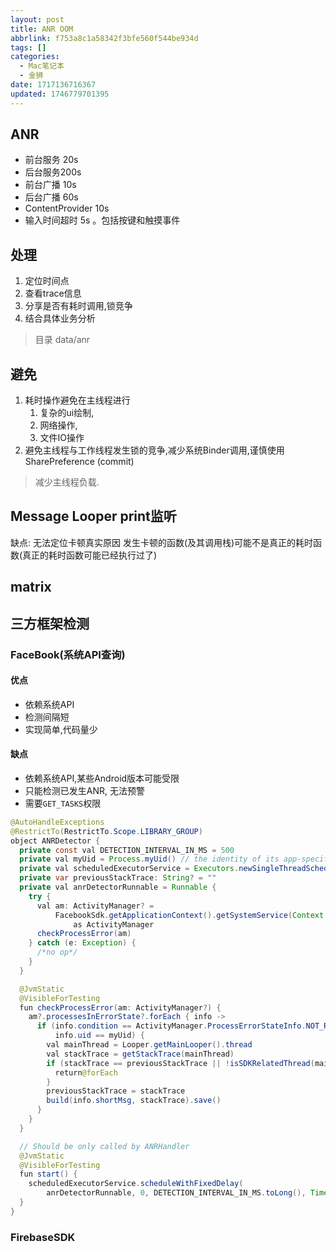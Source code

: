 ```yaml
---
layout: post
title: ANR OOM
abbrlink: f753a8c1a58342f3bfe560f544be934d
tags: []
categories:
  - Mac笔记本
  - 金狮
date: 1717136716367
updated: 1746779701395
---
```


## ANR

- 前台服务 20s
- 后台服务200s
- 前台广播 10s
- 后台广播 60s
- ContentProvider 10s
- 输入时间超时 5s 。包括按键和触摸事件

## 处理

1. 定位时间点
2. 查看trace信息
3. 分享是否有耗时调用,锁竞争
4. 结合具体业务分析

> 目录 data/anr

## 避免

1. 耗时操作避免在主线程进行
   1. 复杂的ui绘制,
   2. 网络操作,
   3. 文件IO操作
2. 避免主线程与工作线程发生锁的竞争,减少系统Binder调用,谨慎使用 SharePreference (commit)

> 减少主线程负载.

## Message Looper print监听

缺点: 无法定位卡顿真实原因
发生卡顿的函数(及其调用栈)可能不是真正的耗时函数(真正的耗时函数可能已经执行过了)

## matrix

## 三方框架检测

### FaceBook(系统API查询)

#### 优点

- 依赖系统API
- 检测间隔短
- 实现简单,代码量少

#### 缺点

- 依赖系统API,某些Android版本可能受限
- 只能检测已发生ANR, 无法预警
- 需要`GET_TASKS`权限

```java
@AutoHandleExceptions
@RestrictTo(RestrictTo.Scope.LIBRARY_GROUP)
object ANRDetector {
  private const val DETECTION_INTERVAL_IN_MS = 500
  private val myUid = Process.myUid() // the identity of its app-specific sandbox.
  private val scheduledExecutorService = Executors.newSingleThreadScheduledExecutor()
  private var previousStackTrace: String? = ""
  private val anrDetectorRunnable = Runnable {
    try {
      val am: ActivityManager? =
          FacebookSdk.getApplicationContext().getSystemService(Context.ACTIVITY_SERVICE)
              as ActivityManager
      checkProcessError(am)
    } catch (e: Exception) {
      /*no op*/
    }
  }

  @JvmStatic
  @VisibleForTesting
  fun checkProcessError(am: ActivityManager?) {
    am?.processesInErrorState?.forEach { info ->
      if (info.condition == ActivityManager.ProcessErrorStateInfo.NOT_RESPONDING &&
          info.uid == myUid) {
        val mainThread = Looper.getMainLooper().thread
        val stackTrace = getStackTrace(mainThread)
        if (stackTrace == previousStackTrace || !isSDKRelatedThread(mainThread)) {
          return@forEach
        }
        previousStackTrace = stackTrace
        build(info.shortMsg, stackTrace).save()
      }
    }
  }

  // Should be only called by ANRHandler
  @JvmStatic
  @VisibleForTesting
  fun start() {
    scheduledExecutorService.scheduleWithFixedDelay(
        anrDetectorRunnable, 0, DETECTION_INTERVAL_IN_MS.toLong(), TimeUnit.MILLISECONDS)
  }
}

```

### FirebaseSDK
